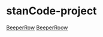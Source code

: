 # stanCode-project
[BeeperRow](BeeperRow.py)
[BeeperRoow](C:/Users/zongn/OneDrive/桌面/stanCode-project/BeeperRow.py:13)
